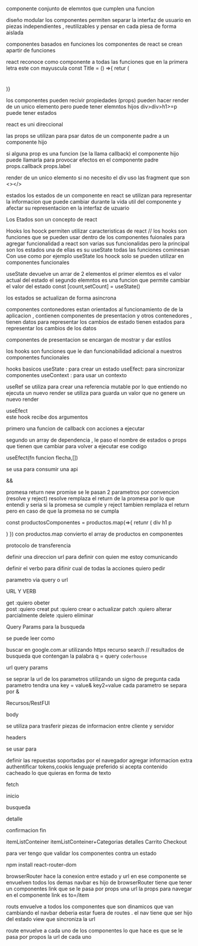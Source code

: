 <!--todo componentes 1 -->

componente conjunto de elemntos que cumplen una funcion 

diseño modular los componentes permiten separar la interfaz de usuario en piezas independientes , reutilizables y pensar en cada piesa de forma aislada

componentes basados en funciones los componentes de react se crean apartir de funciones

react reconoce como componente a todas las funciones que en la primera letra este con mayuscula const Title = () =>{ retur (<h1></h1>)}

los componentes pueden recivir propiedades (props)
pueden hacer render de un unico elemento pero puede tener elemntos hijos div>div>h1>=p
puede tener estados 

react es uni direccional 

las props se utilizan para psar datos de un componente padre a un componente hijo


si alguna prop es una funcion (se la llama callback) el componente hijo puede llamarla para provocar efectos en el componente padre
props.callback props.label


render de un unico elemento si no necesito el div uso las fragment que son <></>



estados los estados de un componente en react se utilizan para representar la informacion que puede cambiar durante la vida util del componente y afectar su representacion en la interfaz de uzuario

Los Etados son un concepto de react


Hooks los hoock permiten utilizar caracteristicas de react // los hooks son funciones que se pueden usar dentro de los componentes fuionales para agregar funcionalidad a react
son varias sus funcionalidas pero la principal son los estados una de ellas es su useState
todas las funciones cominesan Con use como por ejemplo useState los hoock solo se pueden utilizar en componentes funcionales

useState devuelve un arrar de 2 elementos el primer elemtos es el valor actual del estado el segundo elemntos es una funcion que permite cambiar el valor del estado
const [count,setCount] = useState() 
      
los estados se actualizan de forma asincrona


<!--! prev => prev + 1 trabaja con el valor previo -->

componentes contonedores estan orientados al funcionamiento de de la aplicacion , contienen componentes de presentacion y otros contenedores , tienen datos para representar los cambios de estado tienen estados para representar los cambios de los datos

componentes de presentacion se encargan de mostrar y dar estilos







<!--todo clase 5  -->

los hooks son funciones que le dan funcionabilidad adicional a nuestros componentes funcionales

hooks basicos
useState : para crear un estado
useEfect: para sincronizar componentes
useContext : para usar un contexto



useRef se utiliza para crear una referencia mutable
por lo que entiendo no ejecuta un nuevo render se utiliza para guarda un valor que no genere un nuevo render


useEfect  
este hook recibe dos argumentos

primero una funcion de callback con acciones a ejecutar

segundo un array de dependencia , le paso el nombre de estados o props que tienen que cambiar para volver a ejecutar ese codigo

useEfect(fn funcion flecha,[])

se usa para consumir una api
<!-- const Mercadolibre = () => {
  const [productos, setProductos] = useState();
  const [input, setInput] = useState();

  useEffect(() => {
    fetch(`https://api.mercadolibre.com/sites/MLA/search?q=${input}`)
      .then((response) => {
        return response.json();
      })
      .then((json) => {
        setProductos(json.results); // json.result tengo que guardarlo en un estado
        console.log(json.results)
      });
  }, [input]);

  const handleSubmit = (e) => {
    e.preventDefault();
    console.log(input + ` usted busco`);
  };

  return (
    <div>
      <h1>clase 7 consumiendo apis</h1>
      <form onSubmit={handleSubmit}>
        <input value={input} onChange={(e) => setInput(e.target.value)} />
        <button>search</button>
      </form>
      <h1>Mercadolibre</h1>
      <div className="card-container">
        { productos && productos.map((prod) => {
          return (
        <div className="divCard" key={prod.id}>
          <h3>{prod.title}</h3>
          <img src={prod.thumbnail} alt={prod.title}/>
          <p>{prod.price}</p>
          <button >{prod.title}</button>
        </div>
          );
        })}
      </div>
    </div>
  );
};

export default Mercadolibre; -->

&&

<!-- todo clase 6 -->

promesa return new promise se le pasan 2 parametros por convencion
(resolve y reject) 
resolve remplaza el return de la promesa por lo que entendi y seria si la promesa se cumple
y reject tambien remplaza el return pero en caso de que la promesa no se cumpla

const productosComponentes = productos.map(=>{
  retunr (
    div
     h1
     p

  )
}) con productos.map convierto el array de productos en componentes


<!--TODO clase 7 intercambio de datos --> 

protocolo de transferencia

definir una direccion url para definir con quien me estoy comunicando

definir el verbo para difinir cual de todas la acciones quiero pedir

parametro via query o url



URL Y VERB

get :quiero obeter      
post :quiero creat
put :quiero crear o actualizar
patch :quiero alterar parcialmente
delete :quiero eliminar

Query Params
para la busqueda


<!-- no es obligatorio  ni ocurre de la misma forma siempre hay que leer la documentacion-->

se puede leer como  

buscar en google.com.ar
utilizando https
recurso search // resultados de busqueda
que contengan la palabra q = query `coderhouse`

url query params

se seprar la url de los parametros 
utilizando un signo de pregunta
cada parametro tendra una key = value& key2=value
cada parametro se separa por &


Recursos/RestFUl


body

se utiliza para trasferir piezas de informacion entre cliente y servidor


headers

se usar para

definir las repuestas soportadas por el navegador
agregar informacion extra
authentificar tokens,cookis
lenguaje preferido
si acepta contenido cacheado
lo que quieras en forma de texto



fetch


<!-- todo clase 8 -->

inicio 

busqueda

detalle

confirmacion fin


itemListConteiner
itemListConteiner+Categorias
detalles
Carrito 
Checkout

para ver tengo que validar los componentes contra un estado 

npm install react-router-dom

browserRouter hace la conexion entre estado y url
en ese componente se envuelven todos los demas
navbar es hijo de browserRouter
tiene que tener un componentes link que se le pasa por props una url
la props para navegar en el componente link es to=/item


routs envuelve a todos los componentes que son dinamicos que van cambiando 
el navbar deberia estar fuera de routes . el nav tiene que ser hijo del estado view que sincroniza la url

route envuelve a cada uno de los componentes lo que hace es que se le pasa por propos la url de cada uno 


<!-- todo Clase 9 eventos -->